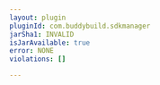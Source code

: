 ```yaml
---
layout: plugin
pluginId: com.buddybuild.sdkmanager
jarSha1: INVALID
isJarAvailable: true
error: NONE
violations: []

---
```

